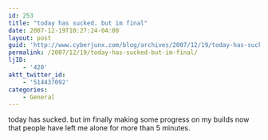 ```yaml
---
id: 253
title: "today has sucked. but im final"
date: 2007-12-19T10:27:24-04:00
layout: post
guid: 'http://www.cyberjunx.com/blog/archives/2007/12/19/today-has-sucked-but-im-final/'
permalink: /2007/12/19/today-has-sucked-but-im-final/
ljID:
    - '420'
aktt_twitter_id:
    - '514437092'
categories:
    - General
---
```


today has sucked. but im finally making some progress on my builds now that people have left me alone for more than 5 minutes.